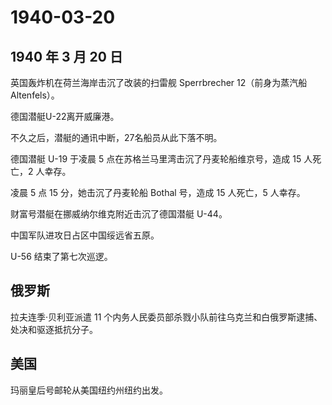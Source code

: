 # 1940-03-20

## 1940 年 3 月 20 日

英国轰炸机在荷兰海岸击沉了改装的扫雷舰 Sperrbrecher 12（前身为蒸汽船
Altenfels）。

德国潜艇U-22离开威廉港。

不久之后，潜艇的通讯中断，27名船员从此下落不明。

德国潜艇 U-19 于凌晨 5 点在苏格兰马里湾击沉了丹麦轮船维京号，造成 15
人死亡，2 人幸存。

凌晨 5 点 15 分，她击沉了丹麦轮船 Bothal 号，造成 15 人死亡，5 人幸存。

财富号潜艇在挪威纳尔维克附近击沉了德国潜艇 U-44。

中国军队进攻日占区中国绥远省五原。

U-56 结束了第七次巡逻。

## 俄罗斯

拉夫连季·贝利亚派遣 11
个内务人民委员部杀戮小队前往乌克兰和白俄罗斯逮捕、处决和驱逐抵抗分子。

## 美国

玛丽皇后号邮轮从美国纽约州纽约出发。

